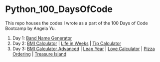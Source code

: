 # Python_100_DaysOfCode

This repo houses the codes I wrote as a part of the 100 Days of Code Bootcamp by Angela Yu.

1. Day 1: [ Band Name Generator](Day_1/bandNameGenerator.py)
2. Day 2: [BMI Calculator](Day_2/bmiCalculator.py) | [Life in Weeks](Day_2/lifeInWeeks.py) | [Tip Calculator](Day_2/tipCalculator.py)
3. Day 3: [BMI Calculator Advanced](Day_3/bmi_2.py) | [Leap Year](Day_3/leapYear.py) | [Love Calculator](Day_3/loveCalculator.py) | [Pizza Ordering](Day_3/pizzaOrdering.py) | [Treasure Island](Day_3/treasureIsland.py)